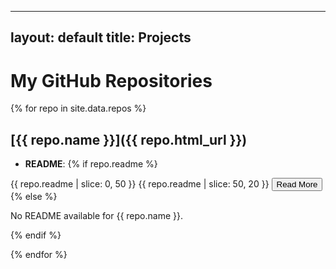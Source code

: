 

---
layout: default
title: Projects
---

# My GitHub Repositories

{% for repo in site.data.repos %}
## [{{ repo.name }}]({{ repo.html_url }})
- **README**:
{% if repo.readme %}
<div class="readme-container">
  <span class="readme-preview" id="preview-{{ repo.name | replace: ' ', '-' | replace: '/', '-' }}">
    {{ repo.readme | slice: 0, 50 }}
    <span class="readme-blur">{{ repo.readme | slice: 50, 20 }}</span>
  </span>
  <span class="readme-full" id="full-{{ repo.name | replace: ' ', '-' | replace: '/', '-' }}" style="display: none;">
    {{ repo.readme }}
  </span>
  <button class="read-more-button" onclick="toggleReadme('{{ repo.name | replace: ' ', '-' | replace: '/', '-' }}')">Read More</button>
</div>
{% else %}
<p>No README available for {{ repo.name }}.</p>
{% endif %}

{% endfor %}


<script>
function toggleReadme(repoName) {
  const previewId = `preview-${repoName}`;
  const fullId = `full-${repoName}`;
  
  console.log(`Trying to access preview: ${previewId}, full: ${fullId}`);
  
  const preview = document.getElementById(previewId);
  const full = document.getElementById(fullId);
  const button = preview ? preview.nextElementSibling : null;

  if (!preview || !full || !button) {
    console.error(`Elements not found for repoName: ${repoName}`);
    return;
  }

  if (preview.style.display === "none") {
    preview.style.display = "inline";
    full.style.display = "none";
    button.textContent = "Read More";
  } else {
    preview.style.display = "none";
    full.style.display = "inline";
    button.textContent = "Show Less";
  }
}


</script>
